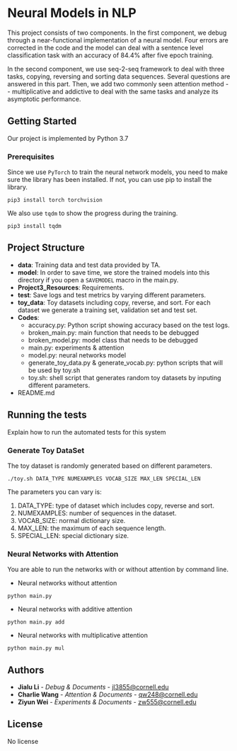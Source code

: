 # Neural Models in NLP

This project consists of two components. In the first component, we debug through a near-functional implementation of a neural model. Four errors are corrected in the code and the model can deal with a sentence level classification task with an accuracy of 84.4\% after five epoch training.

In the second component, we use seq-2-seq framework to deal with three tasks, copying, reversing and sorting data sequences. Several questions are answered in this part. Then, we add two commonly seen attention method -- multiplicative and addictive to deal with the same tasks and analyze its asymptotic performance.
## Getting Started

Our project is implemented by Python 3.7

### Prerequisites

Since we use `PyTorch` to train the neural network models, you need to make sure the library has been installed.
If not, you can use pip to install the library.
```
pip3 install torch torchvision
```
We also use `tqdm` to show the progress during the training. 
```
pip3 install tqdm
```

## Project Structure

- **data**: Training data and test data provided by TA.
- **model**: In order to save time, we store the trained models into this directory if you open a `SAVEMODEL` macro in the main.py.
- **Project3_Resources**: Requirements.
- **test**: Save logs and test metrics by varying different parameters.
- **toy_data**: Toy datasets including copy, reverse, and sort. For each dataset we generate a training set, validation set and test set.
- **Codes**:
    - accuracy.py: Python script showing accuracy based on the test logs.
    - broken_main.py: main function that needs to be debugged
    - broken_model.py: model class that needs to be debugged
    - main.py: experiments & attention 
    - model.py: neural networks model
    - generate_toy_data.py & generate_vocab.py: python scripts that will be used by toy.sh
    - toy.sh: shell script that generates random toy datasets by inputing different parameters.
- README.md

## Running the tests

Explain how to run the automated tests for this system

### Generate Toy DataSet
The toy dataset is randomly generated based on different parameters.
```
./toy.sh DATA_TYPE NUMEXAMPLES VOCAB_SIZE MAX_LEN SPECIAL_LEN
```
The parameters you can vary is:
1. DATA_TYPE: type of dataset which includes copy, reverse and sort.
2. NUMEXAMPLES: number of sequences in the dataset.
3. VOCAB_SIZE: normal dictionary size.
4. MAX_LEN: the maximum of each sequence length.
5. SPECIAL_LEN: special dictionary size.

### Neural Networks with Attention
You are able to run the networks with or without attention by command line.

- Neural networks without attention
```
python main.py
```
- Neural networks with additive attention
```
python main.py add
```
- Neural networks with multiplicative attention
```
python main.py mul
```

## Authors

* **Jialu Li** - *Debug & Documents* - jl3855@cornell.edu
* **Charlie Wang** - *Attention & Documents* - qw248@cornell.edu
* **Ziyun Wei** - *Experiments & Documents* - zw555@cornell.edu


## License

No license


